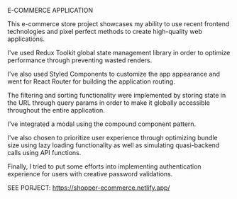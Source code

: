 

E-COMMERCE APPLICATION

This e-commerce store project showcases my ability to use recent frontend technologies and pixel perfect methods to create high-quality web applications.

I've used Redux Toolkit global state management library in order to optimize performance through preventing wasted renders.

I've also used Styled Components to customize the app appearance and went for React Router for building the application routing.

The filtering and sorting functionality were implemented by storing state in the URL through query params in order to make it globally accessible throughout the entire application.

I've integrated a modal using the compound component pattern.

I've also chosen to prioritize user experience through optimizing bundle size using lazy loading functionality as well as simulating quasi-backend calls using API functions.

Finally, I tried to put some efforts into implementing authentication experience for users with creative password validations.

SEE PORJECT: https://shopper-ecommerce.netlify.app/
